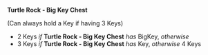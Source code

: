 ﻿**Turtle Rock - Big Key Chest**

(Can always hold a Key if having 3 Keys)

- 2 Keys *if* **Turtle Rock - Big Key Chest** *has* BigKey, *otherwise*
- 3 Keys *if* **Turtle Rock - Big Key Chest** *has* Key, *otherwise* 4 Keys

